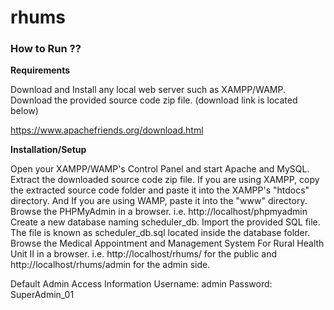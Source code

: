 # rhums
<h3>How to Run ??</h3>

<b>Requirements</b>

Download and Install any local web server such as XAMPP/WAMP.
Download the provided source code zip file. (download link is located below)

https://www.apachefriends.org/download.html

<b>Installation/Setup</b>

Open your XAMPP/WAMP's Control Panel and start Apache and MySQL.
Extract the downloaded source code zip file.
If you are using XAMPP, copy the extracted source code folder and paste it into the XAMPP's "htdocs" directory. And If you are using WAMP, paste it into the "www" directory.
Browse the PHPMyAdmin in a browser. i.e. http://localhost/phpmyadmin
Create a new database naming scheduler_db.
Import the provided SQL file. The file is known as scheduler_db.sql located inside the database folder.
Browse the Medical Appointment and Management System For Rural Health Unit II  in a browser. i.e. http://localhost/rhums/ for the public and http://localhost/rhums/admin for the admin side.

Default Admin Access Information
Username: admin
Password: SuperAdmin_01
